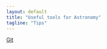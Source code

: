 ```yaml
---                                                                                                                                                                         
layout: default
title: "Useful tools for Astronomy"
tagline: "Tips"
---
```


[Git](git.html)
